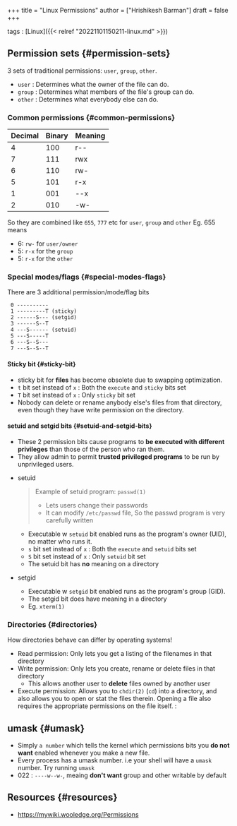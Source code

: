 +++
title = "Linux Permissions"
author = ["Hrishikesh Barman"]
draft = false
+++

tags
: [Linux]({{< relref "20221101150211-linux.md" >}})


## Permission sets {#permission-sets}

3 sets of traditional permissions: `user`, `group`, `other`.

-   `user` : Determines what the owner of the file can do.
-   `group` : Determines what members of the file's group can do.
-   `other` : Determines what everybody else can do.


### Common permissions {#common-permissions}

| Decimal | Binary | Meaning |
|---------|--------|---------|
| 4       | 100    | r--     |
| 7       | 111    | rwx     |
| 6       | 110    | rw-     |
| 5       | 101    | r-x     |
| 1       | 001    | --x     |
| 2       | 010    | -w-     |

So they are combined like `655`, `777` etc for `user`, `group` and `other`
Eg. 655 means

-   6: `rw-` for `user/owner`
-   5: `r-x` for the `group`
-   5: `r-x` for the `other`


### Special modes/flags {#special-modes-flags}

There are 3 additional permission/mode/flag bits

```text
 0 ----------
 1 ---------T (sticky)
 2 ------S--- (setgid)
 3 ------S--T
 4 ---S------ (setuid)
 5 ---S-----T
 6 ---S--S---
 7 ---S--S--T
```


#### Sticky bit {#sticky-bit}

-   sticky bit for **files** has become obsolete due to swapping optimization.
-   `t` bit set instead of `x` : Both the `execute` and `sticky` bits set
-   `T` bit set instead of `x` : Only `sticky` bit set
-   Nobody can delete or rename anybody else's files from that directory, even though they have write permission on the directory.


#### setuid and setgid bits {#setuid-and-setgid-bits}

-   These 2 permission bits cause programs to **be executed with different privileges** than those of the person who ran them.
-   They allow admin to permit **trusted privileged programs** to be run by unprivileged users.

<!--list-separator-->

-  setuid

    <div class="warning small-text">

    > Example of setuid program: `passwd(1)`
    >
    > -   Lets users change their passwords
    > -   It can modify `/etc/passwd` file, So the passwd program is very carefully written
    </div>

    -   Executable w `setuid` bit enabled runs as the program's owner (UID), no matter who runs it.
    -   `s` bit set instead of `x` : Both the `execute` and `setuid` bits set
    -   `S` bit set instead of `x` : Only `setuid` bit set
    -   The setuid bit has **no** meaning on a directory

<!--list-separator-->

-  setgid

    -   Executable w `setgid` bit enabled runs as the program's group (GID).
    -   The setgid bit does have meaning in a directory
    -   Eg. `xterm(1)`


### Directories {#directories}

How directories behave can differ by operating systems!

-   Read permission: Only lets you get a listing of the filenames in that directory
-   Write permission: Only lets you create, rename or delete files in that directory
    -   This allows another user to **delete** files owned by another user
-   Execute permission: Allows you to `chdir(2)` (`cd`) into a directory, and also allows you to open or stat the files therein. Opening a file also requires the appropriate permissions on the file itself. :


## umask {#umask}

-   Simply `a number` which tells the kernel which permissions bits you **do not want** enabled whenever you make a new file.
-   Every process has a umask number. i.e your shell will have a `umask` number. Try running `umask`
-   022 : `----w--w-`, meaing **don't want** group and other writable by default


## Resources {#resources}

-   <https://mywiki.wooledge.org/Permissions>

